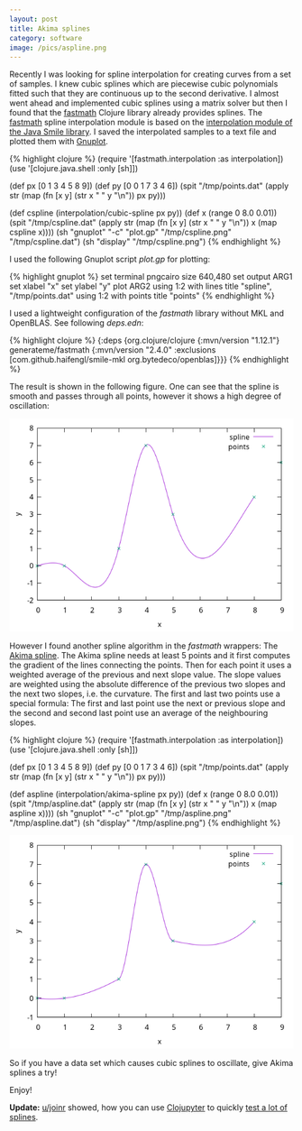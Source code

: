 ```yaml
---
layout: post
title: Akima splines
category: software
image: /pics/aspline.png
---
```


Recently I was looking for spline interpolation for creating curves from a set of samples.
I knew cubic splines which are piecewise cubic polynomials fitted such that they are continuous up to the second derivative.
I almost went ahead and implemented cubic splines using a matrix solver but then I found that the [fastmath][1] Clojure library already provides splines.
The [fastmath][1] spline interpolation module is based on the [interpolation module of the Java Smile library][2].
I saved the interpolated samples to a text file and plotted them with [Gnuplot][3].

{% highlight clojure %}
(require '[fastmath.interpolation :as interpolation])
(use '[clojure.java.shell :only [sh]])

(def px [0 1 3 4 5 8 9])
(def py [0 0 1 7 3 4 6])
(spit "/tmp/points.dat" (apply str (map (fn [x y] (str x " " y "\n")) px py)))

(def cspline (interpolation/cubic-spline px py))
(def x (range 0 8.0 0.01))
(spit "/tmp/cspline.dat" (apply str (map (fn [x y] (str x " " y "\n")) x (map cspline x))))
(sh "gnuplot" "-c" "plot.gp" "/tmp/cspline.png" "/tmp/cspline.dat")
(sh "display" "/tmp/cspline.png")
{% endhighlight %}

I used the following Gnuplot script *plot.gp* for plotting:

{% highlight gnuplot %}
set terminal pngcairo size 640,480
set output ARG1
set xlabel "x"
set ylabel "y"
plot ARG2 using 1:2 with lines title "spline", "/tmp/points.dat" using 1:2 with points title "points"
{% endhighlight %}

I used a lightweight configuration of the *fastmath* library without MKL and OpenBLAS.
See following *deps.edn*:

{% highlight clojure %}
{:deps {org.clojure/clojure {:mvn/version "1.12.1"}
        generateme/fastmath {:mvn/version "2.4.0" :exclusions [com.github.haifengl/smile-mkl org.bytedeco/openblas]}}}
{% endhighlight %}

The result is shown in the following figure.
One can see that the spline is smooth and passes through all points, however it shows a high degree of oscillation:

![cubic spline](/pics/cspline.png)

However I found another spline algorithm in the *fastmath* wrappers: The [Akima spline][4].
The Akima spline needs at least 5 points and it first computes the gradient of the lines connecting the points.
Then for each point it uses a weighted average of the previous and next slope value.
The slope values are weighted using the absolute difference of the previous two slopes and the next two slopes, i.e. the curvature.
The first and last two points use a special formula:
The first and last point use the next or previous slope and the second and second last point use an average of the neighbouring slopes.

{% highlight clojure %}
(require '[fastmath.interpolation :as interpolation])
(use '[clojure.java.shell :only [sh]])

(def px [0 1 3 4 5 8 9])
(def py [0 0 1 7 3 4 6])
(spit "/tmp/points.dat" (apply str (map (fn [x y] (str x " " y "\n")) px py)))

(def aspline (interpolation/akima-spline px py))
(def x (range 0 8.0 0.01))
(spit "/tmp/aspline.dat" (apply str (map (fn [x y] (str x " " y "\n")) x (map aspline x))))
(sh "gnuplot" "-c" "plot.gp" "/tmp/aspline.png" "/tmp/aspline.dat")
(sh "display" "/tmp/aspline.png")
{% endhighlight %}

![Akima spline](/pics/aspline.png)

So if you have a data set which causes cubic splines to oscillate, give Akima splines a try!

Enjoy!

**Update:** [u/joinr][5] showed, how you can use [Clojupyter][6] to quickly [test a lot of splines][7].

[1]: https://github.com/generateme/fastmath
[2]: https://haifengl.github.io/interpolation.html
[3]: http://www.gnuplot.info/
[4]: https://en.wikipedia.org/wiki/Akima_spline
[5]: https://www.reddit.com/user/joinr/
[6]: https://github.com/clojupyter/clojupyter
[7]: https://joinr.github.io/demo.html
